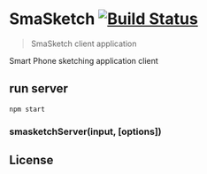 # SmaSketch [![Build Status](https://travis-ci.org/elzup/SmaSketch.svg?branch=master)](https://travis-ci.org/elzup/SmaSketch)

> SmaSketch client application

Smart Phone sketching application client

## run server

```
npm start
```


### smasketchServer(input, [options])

## License
